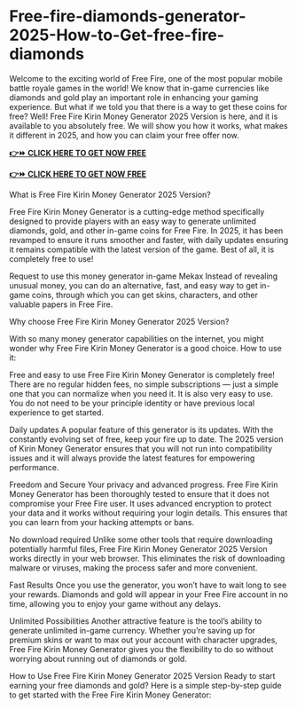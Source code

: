 # Free-fire-diamonds-generator-2025-How-to-Get-free-fire-diamonds
Welcome to the exciting world of Free Fire, one of the most popular mobile battle royale games in the world! We know that in-game currencies like diamonds and gold play an important role in enhancing your gaming experience. But what if we told you that there is a way to get these coins for free? Well! Free Fire Kirin Money Generator 2025 Version is here, and it is available to you absolutely free. We will show you how it works, what makes it different in 2025, and how you can claim your free offer now.


**[👉⏩ CLICK HERE TO GET NOW FREE](https://firstgiftzone.com/free-fire-diamonds)**

**[👉⏩ CLICK HERE TO GET NOW FREE](https://firstgiftzone.com/free-fire-diamonds)**


What is Free Fire Kirin Money Generator 2025 Version?

Free Fire Kirin Money Generator is a cutting-edge method specifically designed to provide players with an easy way to generate unlimited diamonds, gold, and other in-game coins for Free Fire. In 2025, it has been revamped to ensure it runs smoother and faster, with daily updates ensuring it remains compatible with the latest version of the game. Best of all, it is completely free to use!

Request to use this money generator in-game Mekax Instead of revealing unusual money, you can do an alternative, fast, and easy way to get in-game coins, through which you can get skins, characters, and other valuable papers in Free Fire.

Why choose Free Fire Kirin Money Generator 2025 Version?

With so many money generator capabilities on the internet, you might wonder why Free Fire Kirin Money Generator is a good choice. How to use it:

Free and easy to use
Free Fire Kirin Money Generator is completely free! There are no regular hidden fees, no simple subscriptions — just a simple one that you can normalize when you need it. It is also very easy to use. You do not need to be your principle identity or have previous local experience to get started.

Daily updates
A popular feature of this generator is its updates. With the constantly evolving set of free, keep your fire up to date. The 2025 version of Kirin Money Generator ensures that you will not run into compatibility issues and it will always provide the latest features for empowering performance.

Freedom and Secure
Your privacy and advanced progress. Free Fire Kirin Money Generator has been thoroughly tested to ensure that it does not compromise your Free Fire user. It uses advanced encryption to protect your data and it works without requiring your login details. This ensures that you can learn from your hacking attempts or bans.

No download required
Unlike some other tools that require downloading potentially harmful files, Free Fire Kirin Money Generator 2025 Version works directly in your web browser. This eliminates the risk of downloading malware or viruses, making the process safer and more convenient.

Fast Results
Once you use the generator, you won’t have to wait long to see your rewards. Diamonds and gold will appear in your Free Fire account in no time, allowing you to enjoy your game without any delays.

Unlimited Possibilities
Another attractive feature is the tool’s ability to generate unlimited in-game currency. Whether you’re saving up for premium skins or want to max out your account with character upgrades, Free Fire Kirin Money Generator gives you the flexibility to do so without worrying about running out of diamonds or gold.

How to Use Free Fire Kirin Money Generator 2025 Version
Ready to start earning your free diamonds and gold? Here is a simple step-by-step guide to get started with the Free Fire Kirin Money Generator:
